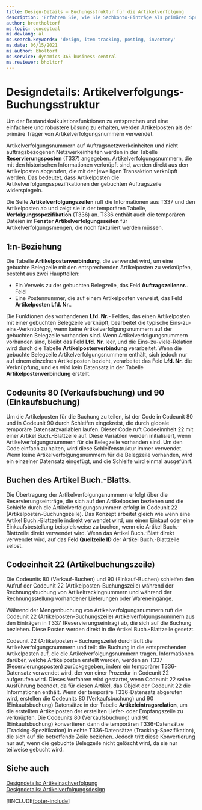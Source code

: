 ```yaml
---
title: Design-Details – Buchungsstruktur für die Artikelverfolgung
description: 'Erfahren Sie, wie Sie Sachkonto-Einträge als primären Spediteur für Artikelverfolgungsnummern in der Buchungsstruktur für die Artikelverfolgung verwenden können.'
author: brentholtorf
ms.topic: conceptual
ms.devlang: al
ms.search.keywords: 'design, item tracking, posting, inventory'
ms.date: 06/15/2021
ms.author: bholtorf
ms.service: dynamics-365-business-central
ms.reviewer: bholtorf
---
```

# <a name="design-details-item-tracking-posting-structure"></a>Designdetails: Artikelverfolgungs-Buchungsstruktur
Um der Bestandskalkulationsfunktionen zu entsprechen und eine einfachere und robustere Lösung zu erhalten, werden Artikelposten als der primäre Träger von Artikelverfolgungsnummern verwendet.  
  
Artikelverfolgungsnummern auf Auftragsnetzwerkeinheiten und nicht auftragsbezogenen Netzwerkeinheiten werden in der Tabelle **Reservierungsposten** (T337) angegeben. Artikelverfolgungsnummern, die mit den historischen Informationen verknüpft sind, werden direkt aus den Artikelposten abgerufen, die mit der jeweiligen Transaktion verknüpft werden. Das bedeutet, dass Artikelposten die Artikelverfolgungsspezifikationen der gebuchten Auftragszeile widerspiegeln.  
  
Die Seite **Artikelverfolgungszeilen** ruft die Informationen aus T337 und den Artikelposten ab und zeigt sie in der temporären Tabelle, **Verfolgungsspezifikation** (T336) an. T336 enthält auch die temporären Dateien im **Fenster Artikelverfolgungsseiten** für Artikelverfolgungsmengen, die noch fakturiert werden müssen.  
  
## <a name="one-to-many-relation"></a>1:n-Beziehung
Die Tabelle **Artikelpostenverbindung**, die verwendet wird, um eine gebuchte Belegzeile mit den entsprechenden Artikelposten zu verknüpfen, besteht aus zwei Hauptteilen:  
  
* Ein Verweis zu der gebuchten Belegzeile, das Feld **Auftragszeilennr.**. Feld  
* Eine Postennummer, die auf einem Artikelposten verweist, das Feld **Artikelposten Lfd. Nr.**.  
  
Die Funktionen des vorhandenen **Lfd. Nr.**- Feldes, das einen Artikelposten mit einer gebuchten Belegzeile verknüpft, bearbeitet die typische Eins-zu-eins-Verknüpfung, wenn keine Artikelverfolgungsnummern auf der gebuchten Belegzeile vorhanden sind. Wenn Artikelverfolgungsnummern vorhanden sind, bleibt das Feld **Lfd. Nr.** leer, und die Eins-zu-viele-Relation wird durch die Tabelle **Artikelpostenverbindung** verarbeitet. Wenn die gebuchte Belegzeile Artikelverfolgungsnummern enthält, sich jedoch nur auf einem einzelnen Artikelposten bezieht, verarbeitet das Feld **Lfd. Nr.** die Verknüpfung, und es wird kein Datensatz in der Tabelle **Artikelpostenverbindung** erstellt.  
  
## <a name="codeunits-80-sales-post--and-90-purch-post"></a>Codeunits 80 (Verkaufsbuchung) und 90 (Einkaufsbuchung)
Um die Artikelposten für die Buchung zu teilen, ist der Code in Codeunit 80 und in Codeunit 90 durch Schleifen eingekreist, die durch globale temporäre Datensatzvariablen laufen. Dieser Code ruft Codeeinnheit 22 mit einer Artikel Buch.-Blattzeile auf. Diese Variablen werden initialisiert, wenn Artikelverfolgungsnummern für die Belegzeile vorhanden sind. Um den Code einfach zu halten, wird diese Schleifenstruktur immer verwendet. Wenn keine Artikelverfolgungsnummern für die Belegzeile vorhanden, wird ein einzelner Datensatz eingefügt, und die Schleife wird einmal ausgeführt.  
  
## <a name="posting-the-item-journal"></a>Buchen des Artikel Buch.-Blatts.
Die Übertragung der Artikelverfolgungsnummern erfolgt über die Reservierungseinträge, die sich auf den Artikelposten beziehen und die Schleife durch die Artikelverfolgungsnummern erfolgt in Codeunit 22 (Artikelposten-Buchungszeile). Das Konzept arbeitet gleich wie wenn eine Artikel Buch.-Blattzeile indirekt verwendet wird, um einen Einkauf oder eine Einkaufsbestellung beispielsweise zu buchen, wenn die Artikel Buch.-Blattzeile direkt verwendet wird. Wenn das Artikel Buch.-Blatt direkt verwendet wird, auf das Feld **Quellzeile ID** der Artikel Buch.-Blattzeile selbst.  
  
## <a name="code-unit-22--item-jnl-post-line"></a>Codeeinheit 22 (Artikelbuchungszeile)
Die Codeunits 80 (Verkauf-Buchen) und 90 (Einkauf-Buchen) schleifen den Aufruf der Codeunit 22 (Artikelposten-Buchungszeile) während der Rechnungsbuchung von Artikeltrackingnummern und während der Rechnungsstellung vorhandener Lieferungen oder Wareneingänge.  
  
Während der Mengenbuchung von Artikelverfolgungsnummern ruft die Codeunit 22 (Artikelposten-Buchungszeile) Artikelverfolgungsnummern aus den Einträgen in T337 (Reservierungseintrag) ab, die sich auf die Buchung beziehen. Diese Posten werden direkt in die Artikel Buch.-Blattzeile gesetzt.  
  
Codeunit 22 (Artikelposten – Buchungszeile) durchläuft die Artikelverfolgungsnummern und teilt die Buchung in die entsprechenden Artikelposten auf, die die Artikelverfolgungsnummern tragen. Informationen darüber, welche Artikelposten erstellt werden, werden an T337 (Reservierungsposten) zurückgegeben, indem ein temporärer T336-Datensatz verwendet wird, der von einer Prozedur in Codeunit 22 aufgerufen wird. Dieses Verfahren wird gestartet, wenn Codeunit 22 seine Ausführung beendet, da für diesen Artikel, das Objekt der Codeunit 22 die Informationen enthält. Wenn der temporäre T336-Datensatz abgerufen wird, erstellen die Codeunits 80 (Verkaufsbuchung) und 90 (Einkaufsbuchung) Datensätze in der Tabelle  **Artikeleintragsrelation**, um die erstellten Artikelposten der erstellten Liefer- oder Empfangszeile zu verknüpfen. Die Codeunits 80 (Verkaufsbuchung) und 90 (Einkaufsbuchung) konvertieren dann die temporären T336-Datensätze (Tracking-Spezifikation) in echte T336-Datensätze (Tracking-Spezifikation), die sich auf die betreffende Zeile beziehen. Jedoch tritt diese Konvertierung nur auf, wenn die gebuchte Belegzeile nicht gelöscht wird, da sie nur teilweise gebucht wird.  
  
## <a name="see-also"></a>Siehe auch
[Designdetails: Artikelnachverfolgung](design-details-item-tracking.md)   
[Designdetails: Artikelverfolgungsdesign](design-details-item-tracking-design.md)

[!INCLUDE[footer-include](includes/footer-banner.md)]
